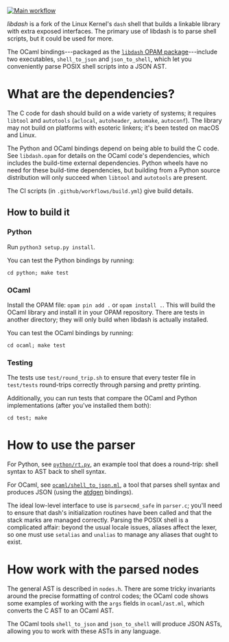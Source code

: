 [![Main workflow](https://github.com/mgree/libdash/actions/workflows/build.yml/badge.svg)](https://github.com/mgree/libdash/actions/workflows/build.yml)

*libdash* is a fork of the Linux Kernel's `dash` shell that builds a linkable library with extra exposed interfaces. The primary use of libdash is to parse shell scripts, but it could be used for more.

The OCaml bindings---packaged as the [`libdash` OPAM package](https://opam.ocaml.org/packages/libdash/)---include two executables, `shell_to_json` and `json_to_shell`, which let you conveniently parse POSIX shell scripts into a JSON AST.

# What are the dependencies?

The C code for dash should build on a wide variety of systems; it requires `libtool` and `autotools` (`aclocal`, `autoheader`, `automake`, `autoconf`). The library may not build on platforms with esoteric linkers; it's been tested on macOS and Linux.

The Python and OCaml bindings depend on being able to build the C code. See `libdash.opam` for details on the OCaml code's dependencies, which includes the build-time external dependencies. Python wheels have no need for these build-time dependencies, but building from a Python source distribution will only succeed when `libtool` and `autotools` are present.

The CI scripts (in `.github/workflows/build.yml`) give build details.

## How to build it

### Python

Run `python3 setup.py install`.

You can test the Python bindings by running:

```
cd python; make test
```

### OCaml

Install the OPAM file: `opam pin add .` or `opam install .`. This will build the OCaml library and install it in your OPAM repository. There are tests in another directory; they will only build when libdash is actually installed.

You can test the OCaml bindings by running:

```
cd ocaml; make test
```

### Testing

The tests use `test/round_trip.sh` to ensure that every tester file in `test/tests` round-trips correctly through parsing and pretty printing.

Additionally, you can run tests that compare the OCaml and Python implementations (after you've installed them both):

```
cd test; make
```

# How to use the parser

For Python, see [`python/rt.py`](https://github.com/mgree/libdash/blob/master/python/rt.py), an example tool that does a round-trip: shell syntax to AST back to shell syntax.

For OCaml, see [`ocaml/shell_to_json.ml`](https://github.com/mgree/libdash/blob/master/ocaml/shell_to_json.ml), a tool that parses shell syntax and produces JSON (using the [atdgen](https://opam.ocaml.org/packages/atdgen/) bindings).

The ideal low-level interface to use is `parsecmd_safe` in `parser.c`; you'll need to ensure that dash's initialization routines have been called and that the stack marks are managed correctly. Parsing the POSIX shell is a complicated affair: beyond the usual locale issues, aliases affect the lexer, so one must use `setalias` and `unalias` to manage any aliases that ought to exist.

# How work with the parsed nodes

The general AST is described in `nodes.h`. There are some tricky invariants around the precise formatting of control codes; the OCaml code shows some examples of working with the `args` fields in `ocaml/ast.ml`, which converts the C AST to an OCaml AST.

The OCaml tools `shell_to_json` and `json_to_shell` will produce JSON ASTs, allowing you to work with these ASTs in any language.
